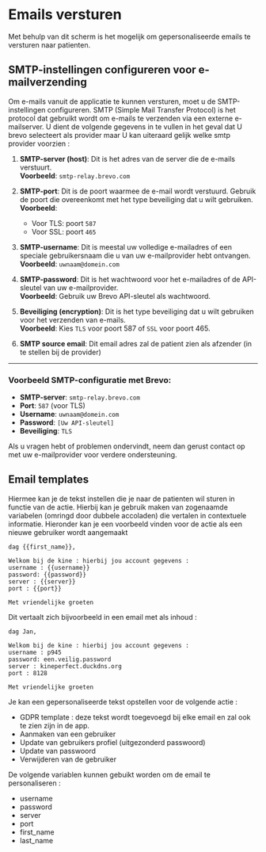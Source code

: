 # Emails versturen

Met behulp van dit scherm is het mogelijk om gepersonaliseerde emails te versturen naar patienten.

## SMTP-instellingen configureren voor e-mailverzending

Om e-mails vanuit de applicatie te kunnen versturen, moet u de SMTP-instellingen configureren. SMTP (Simple Mail Transfer Protocol) is het protocol dat gebruikt wordt om e-mails te verzenden via een externe e-mailserver. U dient de volgende gegevens in te vullen in het geval dat U brevo selecteert als provider maar U kan uiteraard gelijk welke smtp provider voorzien :

1. **SMTP-server (host)**: Dit is het adres van de server die de e-mails verstuurt.  
   **Voorbeeld**: `smtp-relay.brevo.com`

2. **SMTP-port**: Dit is de poort waarmee de e-mail wordt verstuurd. Gebruik de poort die overeenkomt met het type beveiliging dat u wilt gebruiken.  
   **Voorbeeld**:  
   - Voor TLS: poort `587`  
   - Voor SSL: poort `465`

3. **SMTP-username**: Dit is meestal uw volledige e-mailadres of een speciale gebruikersnaam die u van uw e-mailprovider hebt ontvangen.  
   **Voorbeeld**: `uwnaam@domein.com`

4. **SMTP-password**: Dit is het wachtwoord voor het e-mailadres of de API-sleutel van uw e-mailprovider.  
   **Voorbeeld**: Gebruik uw Brevo API-sleutel als wachtwoord.

5. **Beveiliging (encryption)**: Dit is het type beveiliging dat u wilt gebruiken voor het verzenden van e-mails.  
   **Voorbeeld**: Kies `TLS` voor poort 587 of `SSL` voor poort 465.

6. **SMTP source email**: Dit email adres zal de patient zien als afzender (in te stellen bij de provider)

---

### Voorbeeld SMTP-configuratie met Brevo:

- **SMTP-server**: `smtp-relay.brevo.com`
- **Port**: `587` (voor TLS)
- **Username**: `uwnaam@domein.com`
- **Password**: `[Uw API-sleutel]`
- **Beveiliging**: `TLS`

Als u vragen hebt of problemen ondervindt, neem dan gerust contact op met uw e-mailprovider voor verdere ondersteuning.

## Email templates

Hiermee kan je de tekst instellen die je naar de patienten wil sturen in functie van de actie.  Hierbij kan je gebruik maken van zogenaamde variabelen (omringd door dubbele accoladen) die vertalen in contextuele informatie.  Hieronder kan je een voorbeeld vinden voor de actie als een nieuwe gebruiker wordt aangemaakt

```text
dag {{first_name}},

Welkom bij de kine : hierbij jou account gegevens :
username : {{username}}
password: {{password}}
server : {{server}}
port : {{port}}

Met vriendelijke groeten
```

Dit vertaalt zich bijvoorbeeld in een email met als inhoud :

```text
dag Jan,

Welkom bij de kine : hierbij jou account gegevens :
username : p945
password: een.veilig.password
server : kineperfect.duckdns.org
port : 8128

Met vriendelijke groeten
```

Je kan een gepersonaliseerde tekst opstellen voor de volgende actie :

* GDPR template : deze tekst wordt toegevoegd bij elke email en zal ook te zien zijn in de app.
* Aanmaken van een gebruiker
* Update van gebruikers profiel (uitgezonderd passwoord)
* Update van passwoord
* Verwijderen van de gebruiker

De volgende variablen kunnen gebuikt worden om de email te personaliseren :

* username
* password
* server
* port
* first_name
* last_name